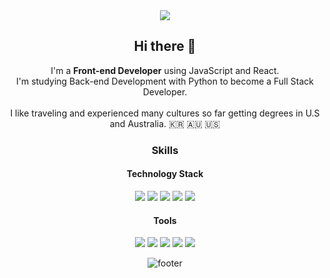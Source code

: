 
<div align="center">
<img src="https://capsule-render.vercel.app/api?type=waving&color=timeAuto&height=300&section=header&text=About%20Me&desc=Front-end%20Developer&animation=twinkling&fontSize=70&fontAlignY=45" />
<h2>Hi there 👋</h2>
 I'm a <b>Front-end Developer</b> using JavaScript and React.<br>
I'm studying Back-end Development with Python to become a Full Stack Developer.<br><br>
I like traveling and experienced many cultures so far getting degrees in U.S and Australia. 🇰🇷 🇦🇺 🇺🇸<br>
<h3>Skills</h3>
<h4>Technology Stack</h4>

<img src="https://img.shields.io/badge/JavaScript-F7DF1E?style=flat-square&logo=JavaScript&logoColor=black"/> <img src="https://img.shields.io/badge/React-61DAFB?style=flat- square&logo=React&logoColor=blue"/> <img src="https://img.shields.io/badge/Python-3776AB?style=flat-square&logo=Python&logoColor=white"/> <img src="https://img.shields.io/badge/ReactNative-61DAFB?style=flat-square&logo=React&logoColor=blueviolet"/> <img src="https://img.shields.io/badge/CSharp-239120?style=flat-square&logo=CSharp&logoColor=white"/>

 <h4>Tools</h4>
<img src="https://img.shields.io/badge/Git-F05032?style=flat-square&logo=Git&logoColor=white"/> <img src="https://img.shields.io/badge/VisualStudio-007ACC?style=flat-square&logo=VisualStudio&logoColor=white"/> <img src="https://img.shields.io/badge/Slack-4A154B?style=flat-square&logo=Slack&logoColor=white"/> <img src="https://img.shields.io/badge/MicrosoftTeams-6264A7?style=flat-square&logo=MicrosoftTeams&logoColor=white"/> <img src="https://img.shields.io/badge/Trello-0052CC?style=flat-square&logo=Trello&logoColor=white"/> <br>

![footer](https://capsule-render.vercel.app/api?section=footer&type=waving&color=timeAuto&)
</div>
